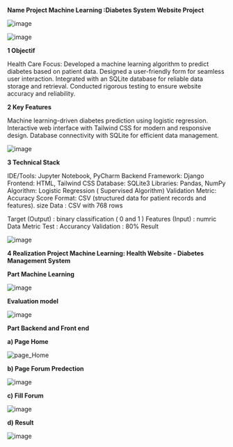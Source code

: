 **Name Project Machine Learning :Diabetes System Website Project**


![image](https://github.com/user-attachments/assets/36e7da83-e7d5-4d1a-abc0-2d3279f068cd)



![image](https://github.com/user-attachments/assets/807daa76-d335-40a6-8d27-00f3e6833ecc) 

**1 Objectif** 

Health Care Focus: Developed a machine learning algorithm to predict diabetes based on patient data.
Designed a user-friendly form for seamless user interaction.
Integrated with an SQLite database for reliable data storage and retrieval.
Conducted rigorous testing to ensure website accuracy and reliability.


**2 Key Features**

Machine learning-driven diabetes prediction using logistic regression.
Interactive web interface with Tailwind CSS for modern and responsive design.
Database connectivity with SQLite for efficient data management.

![image](https://github.com/user-attachments/assets/0d0f570d-ccfb-4b01-ae9c-29cccaef5fae) 

**3 Technical Stack**

IDE/Tools: Jupyter Notebook, PyCharm
Backend Framework: Django
Frontend: HTML, Tailwind CSS
Database: SQLite3
Libraries: Pandas, NumPy
Algorithm: Logistic Regression ( Supervised Algorithm)
Validation Metric: Accuracy Score
Format: CSV (structured data for patient records and features).
size Data : CSV with 768 rows

 Target (Output) : binary classification ( 0 and 1 )
 Features (Input) : numric Data
 Metric Test : Accurancy Validation : 80% Result

 ![image](https://github.com/user-attachments/assets/2a17c6d4-02d3-4590-a29d-0acc6a539322) 
 
 **4 Realization Project Machine Learning: Health Website - Diabetes Management System**

 **Part Machine Learning**
 
 ![image](https://github.com/user-attachments/assets/62b59979-f32f-42a0-a789-c3816e72bb84)

 **Evaluation model**

 ![image](https://github.com/user-attachments/assets/273421f2-2922-4a0e-b036-6028dc7081ca)

**Part Backend and Front end**

 **a) Page Home**
 
 ![page_Home](https://github.com/user-attachments/assets/67763a11-060f-46d6-b641-9cd1e0ad0632)

 **b) Page Forum Predection**

![image](https://github.com/user-attachments/assets/3a9ecd74-9fc8-47ef-bf8f-b295e333a4d6)

**c) Fill Forum**

![image](https://github.com/user-attachments/assets/d17a8667-6cbc-4cf5-918f-af28f9809241)

**d) Result**



![image](https://github.com/user-attachments/assets/f1de11ba-ae44-4ff7-8821-aeec301f02ff)




